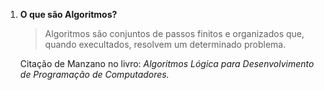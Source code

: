 1. **O que são Algoritmos?**  
    > Algoritmos são conjuntos de passos finitos e organizados que, quando execultados, resolvem um determinado problema.

    Citação de Manzano no livro: *Algoritmos Lógica para Desenvolvimento de Programação de Computadores.*

    
